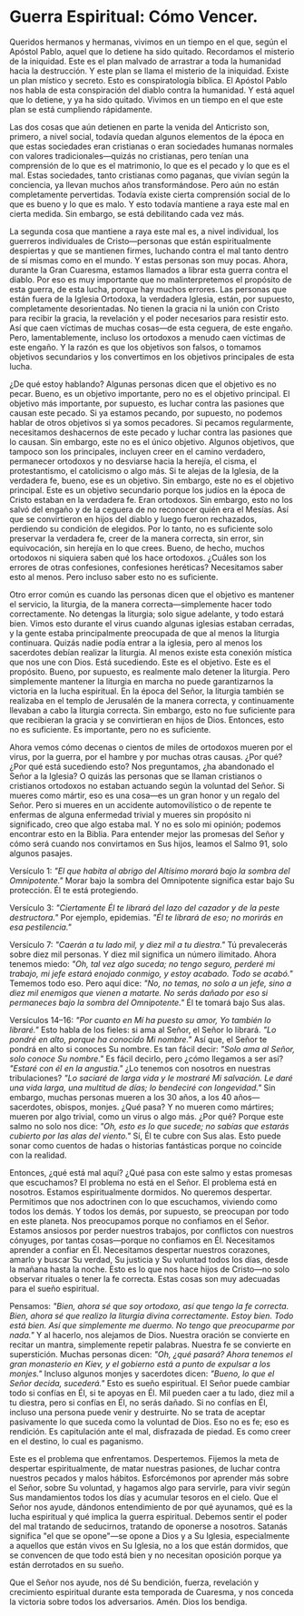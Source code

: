 # Guerra Espiritual: Cómo Vencer.  

Queridos hermanos y hermanas, vivimos en un tiempo en el que, según el Apóstol Pablo, aquel que lo detiene ha sido quitado. Recordamos el misterio de la iniquidad. Este es el plan malvado de arrastrar a toda la humanidad hacia la destrucción. Y este plan se llama el misterio de la iniquidad. Existe un plan místico y secreto. Esto es conspiratología bíblica. El Apóstol Pablo nos habla de esta conspiración del diablo contra la humanidad. Y está aquel que lo detiene, y ya ha sido quitado. Vivimos en un tiempo en el que este plan se está cumpliendo rápidamente.

Las dos cosas que aún detienen en parte la venida del Anticristo son, primero, a nivel social, todavía quedan algunos elementos de la época en que estas sociedades eran cristianas o eran sociedades humanas normales con valores tradicionales—quizás no cristianas, pero tenían una comprensión de lo que es el matrimonio, lo que es el pecado y lo que es el mal. Estas sociedades, tanto cristianas como paganas, que vivían según la conciencia, ya llevan muchos años transformándose. Pero aún no están completamente pervertidas. Todavía existe cierta comprensión social de lo que es bueno y lo que es malo. Y esto todavía mantiene a raya este mal en cierta medida. Sin embargo, se está debilitando cada vez más.

La segunda cosa que mantiene a raya este mal es, a nivel individual, los guerreros individuales de Cristo—personas que están espiritualmente despiertas y que se mantienen firmes, luchando contra el mal tanto dentro de sí mismas como en el mundo. Y estas personas son muy pocas. Ahora, durante la Gran Cuaresma, estamos llamados a librar esta guerra contra el diablo. Por eso es muy importante que no malinterpretemos el propósito de esta guerra, de esta lucha, porque hay muchos errores. Las personas que están fuera de la Iglesia Ortodoxa, la verdadera Iglesia, están, por supuesto, completamente desorientadas. No tienen la gracia ni la unión con Cristo para recibir la gracia, la revelación y el poder necesarios para resistir esto. Así que caen víctimas de muchas cosas—de esta ceguera, de este engaño. Pero, lamentablemente, incluso los ortodoxos a menudo caen víctimas de este engaño. Y la razón es que los objetivos son falsos, o tomamos objetivos secundarios y los convertimos en los objetivos principales de esta lucha.

¿De qué estoy hablando? Algunas personas dicen que el objetivo es no pecar. Bueno, es un objetivo importante, pero no es el objetivo principal. El objetivo más importante, por supuesto, es luchar contra las pasiones que causan este pecado. Si ya estamos pecando, por supuesto, no podemos hablar de otros objetivos si ya somos pecadores. Si pecamos regularmente, necesitamos deshacernos de este pecado y luchar contra las pasiones que lo causan. Sin embargo, este no es el único objetivo. Algunos objetivos, que tampoco son los principales, incluyen creer en el camino verdadero, permanecer ortodoxos y no desviarse hacia la herejía, el cisma, el protestantismo, el catolicismo o algo más. Si te alejas de la Iglesia, de la verdadera fe, bueno, ese es un objetivo. Sin embargo, este no es el objetivo principal. Este es un objetivo secundario porque los judíos en la época de Cristo estaban en la verdadera fe. Eran ortodoxos. Sin embargo, esto no los salvó del engaño y de la ceguera de no reconocer quién era el Mesías. Así que se convirtieron en hijos del diablo y luego fueron rechazados, perdiendo su condición de elegidos. Por lo tanto, no es suficiente solo preservar la verdadera fe, creer de la manera correcta, sin error, sin equivocación, sin herejía en lo que crees. Bueno, de hecho, muchos ortodoxos ni siquiera saben qué los hace ortodoxos. ¿Cuáles son los errores de otras confesiones, confesiones heréticas? Necesitamos saber esto al menos. Pero incluso saber esto no es suficiente.

Otro error común es cuando las personas dicen que el objetivo es mantener el servicio, la liturgia, de la manera correcta—simplemente hacer todo correctamente. No detengas la liturgia; solo sigue adelante, y todo estará bien. Vimos esto durante el virus cuando algunas iglesias estaban cerradas, y la gente estaba principalmente preocupada de que al menos la liturgia continuara. Quizás nadie podía entrar a la iglesia, pero al menos los sacerdotes debían realizar la liturgia. Al menos existe esta conexión mística que nos une con Dios. Está sucediendo. Este es el objetivo. Este es el propósito. Bueno, por supuesto, es realmente malo detener la liturgia. Pero simplemente mantener la liturgia en marcha no puede garantizarnos la victoria en la lucha espiritual. En la época del Señor, la liturgia también se realizaba en el templo de Jerusalén de la manera correcta, y continuamente llevaban a cabo la liturgia correcta. Sin embargo, esto no fue suficiente para que recibieran la gracia y se convirtieran en hijos de Dios. Entonces, esto no es suficiente. Es importante, pero no es suficiente.

Ahora vemos cómo decenas o cientos de miles de ortodoxos mueren por el virus, por la guerra, por el hambre y por muchas otras causas. ¿Por qué? ¿Por qué está sucediendo esto? Nos preguntamos, ¿ha abandonado el Señor a la Iglesia? O quizás las personas que se llaman cristianos o cristianos ortodoxos no estaban actuando según la voluntad del Señor. Si mueres como mártir, eso es una cosa—es un gran honor y un regalo del Señor. Pero si mueres en un accidente automovilístico o de repente te enfermas de alguna enfermedad trivial y mueres sin propósito ni significado, creo que algo estaba mal. Y no es solo mi opinión; podemos encontrar esto en la Biblia. Para entender mejor las promesas del Señor y cómo será cuando nos convirtamos en Sus hijos, leamos el Salmo 91, solo algunos pasajes.

Versículo 1: *"El que habita al abrigo del Altísimo morará bajo la sombra del Omnipotente."* Morar bajo la sombra del Omnipotente significa estar bajo Su protección. Él te está protegiendo.

Versículo 3: *"Ciertamente Él te librará del lazo del cazador y de la peste destructora."* Por ejemplo, epidemias. *"Él te librará de eso; no morirás en esa pestilencia."*

Versículo 7: *"Caerán a tu lado mil, y diez mil a tu diestra."* Tú prevalecerás sobre diez mil personas. Y diez mil significa un número ilimitado. Ahora tenemos miedo: *"Oh, tal vez algo suceda; no tengo seguro, perderé mi trabajo, mi jefe estará enojado conmigo, y estoy acabado. Todo se acabó."* Tememos todo eso. Pero aquí dice: *"No, no temas, no solo a un jefe, sino a diez mil enemigos que vienen a matarte. No serás dañado por eso si permaneces bajo la sombra del Omnipotente."* Él te tomará bajo Sus alas.

Versículos 14–16: *"Por cuanto en Mí ha puesto su amor, Yo también lo libraré."* Esto habla de los fieles: si ama al Señor, el Señor lo librará. *"Lo pondré en alto, porque ha conocido Mi nombre."* Así que, el Señor te pondrá en alto si conoces Su nombre. Es tan fácil decir: *"Solo ama al Señor, solo conoce Su nombre."* Es fácil decirlo, pero ¿cómo llegamos a ser así? *"Estaré con él en la angustia."* ¿Lo tenemos con nosotros en nuestras tribulaciones? *"Lo saciaré de larga vida y le mostraré Mi salvación. Le daré una vida larga, una multitud de días; lo bendeciré con longevidad."* Sin embargo, muchas personas mueren a los 30 años, a los 40 años—sacerdotes, obispos, monjes. ¿Qué pasa? Y no mueren como mártires; mueren por algo trivial, como un virus o algo más. ¿Por qué? Porque este salmo no solo nos dice: *"Oh, esto es lo que sucede; no sabías que estarás cubierto por las alas del viento."* Sí, Él te cubre con Sus alas. Esto puede sonar como cuentos de hadas o historias fantásticas porque no coincide con la realidad.

Entonces, ¿qué está mal aquí? ¿Qué pasa con este salmo y estas promesas que escuchamos? El problema no está en el Señor. El problema está en nosotros. Estamos espiritualmente dormidos. No queremos despertar. Permitimos que nos adoctrinen con lo que escuchamos, viviendo como todos los demás. Y todos los demás, por supuesto, se preocupan por todo en este planeta. Nos preocupamos porque no confiamos en el Señor. Estamos ansiosos por perder nuestros trabajos, por conflictos con nuestros cónyuges, por tantas cosas—porque no confiamos en Él. Necesitamos aprender a confiar en Él. Necesitamos despertar nuestros corazones, amarlo y buscar Su verdad, Su justicia y Su voluntad todos los días, desde la mañana hasta la noche. Esto es lo que nos hace hijos de Cristo—no solo observar rituales o tener la fe correcta. Estas cosas son muy adecuadas para el sueño espiritual.

Pensamos: *"Bien, ahora sé que soy ortodoxo, así que tengo la fe correcta. Bien, ahora sé que realizo la liturgia divina correctamente. Estoy bien. Todo está bien. Así que simplemente me duermo. No tengo que preocuparme por nada."* Y al hacerlo, nos alejamos de Dios. Nuestra oración se convierte en recitar un mantra, simplemente repetir palabras. Nuestra fe se convierte en superstición. Muchas personas dicen: *"Oh, ¿qué pasará? Ahora tenemos el gran monasterio en Kiev, y el gobierno está a punto de expulsar a los monjes."* Incluso algunos monjes y sacerdotes dicen: *"Bueno, lo que el Señor decida, sucederá."* Esto es sueño espiritual. El Señor puede cambiar todo si confías en Él, si te apoyas en Él. Mil pueden caer a tu lado, diez mil a tu diestra, pero si confías en Él, no serás dañado. Si no confías en Él, incluso una persona puede venir y destruirte. No se trata de aceptar pasivamente lo que suceda como la voluntad de Dios. Eso no es fe; eso es rendición. Es capitulación ante el mal, disfrazada de piedad. Es como creer en el destino, lo cual es paganismo.

Este es el problema que enfrentamos. Despertemos. Fijemos la meta de despertar espiritualmente, de matar nuestras pasiones, de luchar contra nuestros pecados y malos hábitos. Esforcémonos por aprender más sobre el Señor, sobre Su voluntad, y hagamos algo para servirle, para vivir según Sus mandamientos todos los días y acumular tesoros en el cielo. Que el Señor nos ayude, dándonos entendimiento de por qué ayunamos, qué es la lucha espiritual y qué implica la guerra espiritual. Debemos sentir el poder del mal tratando de seducirnos, tratando de oponerse a nosotros. Satanás significa "el que se opone"—se opone a Dios y a Su Iglesia, especialmente a aquellos que están vivos en Su Iglesia, no a los que están dormidos, que se convencen de que todo está bien y no necesitan oposición porque ya están derrotados en su sueño.

Que el Señor nos ayude, nos dé Su bendición, fuerza, revelación y crecimiento espiritual durante esta temporada de Cuaresma, y nos conceda la victoria sobre todos los adversarios. Amén. Dios los bendiga.

